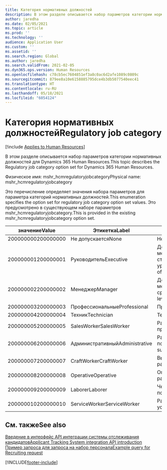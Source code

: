 ```yaml
---
title: Категория нормативных должностей
description: В этом разделе описывается набор параметров категории нормативных должностей для Dynamics 365 Human Resources.
author: jaredha
ms.date: 02/05/2021
ms.topic: article
ms.prod: ''
ms.technology: ''
audience: Application User
ms.custom: ''
ms.assetid: ''
ms.search.region: Global
ms.author: jaredha
ms.search.validFrom: 2021-02-05
ms.dyn365.ops.version: Human Resources
ms.openlocfilehash: c78cb5ec7604851ef3a8c0ac6d2afe1089c0809c
ms.sourcegitcommit: 879ee8a10e6158885795dce4b3db5077540eec41
ms.translationtype: HT
ms.contentlocale: ru-RU
ms.lasthandoff: 05/18/2021
ms.locfileid: "6054124"
---
```

# <a name="regulatory-job-category"></a><span data-ttu-id="8f64b-103">Категория нормативных должностей</span><span class="sxs-lookup"><span data-stu-id="8f64b-103">Regulatory job category</span></span>

[!include [Applies to Human Resources](../includes/applies-to-hr.md)]

<span data-ttu-id="8f64b-104">В этом разделе описывается набор параметров категории нормативных должностей для Dynamics 365 Human Resources.</span><span class="sxs-lookup"><span data-stu-id="8f64b-104">This topic describes the Regulatory job category option set for Dynamics 365 Human Resources.</span></span>

<span data-ttu-id="8f64b-105">Физическое имя: mshr_hcmregulatoryjobcategory</span><span class="sxs-lookup"><span data-stu-id="8f64b-105">Physical name: mshr_hcmregulatoryjobcategory</span></span>

<span data-ttu-id="8f64b-106">Это перечисление определяет значения набора параметров для параметра категорий нормативных должностей.</span><span class="sxs-lookup"><span data-stu-id="8f64b-106">This enumeration specifies the option set for regulatory job category option set values.</span></span> <span data-ttu-id="8f64b-107">Это предусмотрено в существующем наборе параметров mshr_hcmregulatoryjobcategory.</span><span class="sxs-lookup"><span data-stu-id="8f64b-107">This is provided in the existing mshr_hcmregulatoryjobcategory option set.</span></span>

| <span data-ttu-id="8f64b-108">значение</span><span class="sxs-lookup"><span data-stu-id="8f64b-108">Value</span></span> | <span data-ttu-id="8f64b-109">Этикетка</span><span class="sxs-lookup"><span data-stu-id="8f64b-109">Label</span></span> | <span data-ttu-id="8f64b-110">описание</span><span class="sxs-lookup"><span data-stu-id="8f64b-110">Description</span></span> |
| --- | --- | --- |
| <span data-ttu-id="8f64b-111">200000000</span><span class="sxs-lookup"><span data-stu-id="8f64b-111">200000000</span></span> | <span data-ttu-id="8f64b-112">Не допускается</span><span class="sxs-lookup"><span data-stu-id="8f64b-112">None</span></span> | <span data-ttu-id="8f64b-113">Нет.</span><span class="sxs-lookup"><span data-stu-id="8f64b-113">None.</span></span> |
| <span data-ttu-id="8f64b-114">200000001</span><span class="sxs-lookup"><span data-stu-id="8f64b-114">200000001</span></span> | <span data-ttu-id="8f64b-115">Руководитель</span><span class="sxs-lookup"><span data-stu-id="8f64b-115">Executive</span></span> | <span data-ttu-id="8f64b-116">Должностные лица и менеджеры высшего и старшего уровня.</span><span class="sxs-lookup"><span data-stu-id="8f64b-116">Executive/Senior level officials and managers.</span></span> |
| <span data-ttu-id="8f64b-117">200000002</span><span class="sxs-lookup"><span data-stu-id="8f64b-117">200000002</span></span> | <span data-ttu-id="8f64b-118">Менеджер</span><span class="sxs-lookup"><span data-stu-id="8f64b-118">Manager</span></span> | <span data-ttu-id="8f64b-119">Должностные лица и менеджеры первого/среднего уровня.</span><span class="sxs-lookup"><span data-stu-id="8f64b-119">First/Mid level officials and managers.</span></span> |
| <span data-ttu-id="8f64b-120">200000003</span><span class="sxs-lookup"><span data-stu-id="8f64b-120">200000003</span></span> | <span data-ttu-id="8f64b-121">Профессиональные</span><span class="sxs-lookup"><span data-stu-id="8f64b-121">Professional</span></span> | <span data-ttu-id="8f64b-122">Профессионалы.</span><span class="sxs-lookup"><span data-stu-id="8f64b-122">Professionals.</span></span> |
| <span data-ttu-id="8f64b-123">200000004</span><span class="sxs-lookup"><span data-stu-id="8f64b-123">200000004</span></span> | <span data-ttu-id="8f64b-124">Техник</span><span class="sxs-lookup"><span data-stu-id="8f64b-124">Technician</span></span> | <span data-ttu-id="8f64b-125">Техники.</span><span class="sxs-lookup"><span data-stu-id="8f64b-125">Technicians.</span></span> |
| <span data-ttu-id="8f64b-126">200000005</span><span class="sxs-lookup"><span data-stu-id="8f64b-126">200000005</span></span> | <span data-ttu-id="8f64b-127">SalesWorker</span><span class="sxs-lookup"><span data-stu-id="8f64b-127">SalesWorker</span></span> | <span data-ttu-id="8f64b-128">Работники отдела продаж.</span><span class="sxs-lookup"><span data-stu-id="8f64b-128">Sales workers.</span></span> |
| <span data-ttu-id="8f64b-129">200000006</span><span class="sxs-lookup"><span data-stu-id="8f64b-129">200000006</span></span> | <span data-ttu-id="8f64b-130">Административный</span><span class="sxs-lookup"><span data-stu-id="8f64b-130">Administrative</span></span> | <span data-ttu-id="8f64b-131">Работники административной поддержки.</span><span class="sxs-lookup"><span data-stu-id="8f64b-131">Administrative support workers.</span></span> |
| <span data-ttu-id="8f64b-132">200000007</span><span class="sxs-lookup"><span data-stu-id="8f64b-132">200000007</span></span> | <span data-ttu-id="8f64b-133">CraftWorker</span><span class="sxs-lookup"><span data-stu-id="8f64b-133">CraftWorker</span></span> | <span data-ttu-id="8f64b-134">Высококвалифицированные рабочие.</span><span class="sxs-lookup"><span data-stu-id="8f64b-134">Craft workers.</span></span> |
| <span data-ttu-id="8f64b-135">200000008</span><span class="sxs-lookup"><span data-stu-id="8f64b-135">200000008</span></span> | <span data-ttu-id="8f64b-136">Operative</span><span class="sxs-lookup"><span data-stu-id="8f64b-136">Operative</span></span> | <span data-ttu-id="8f64b-137">Оперативные работники.</span><span class="sxs-lookup"><span data-stu-id="8f64b-137">Operatives.</span></span> |
| <span data-ttu-id="8f64b-138">200000009</span><span class="sxs-lookup"><span data-stu-id="8f64b-138">200000009</span></span> | <span data-ttu-id="8f64b-139">Laborer</span><span class="sxs-lookup"><span data-stu-id="8f64b-139">Laborer</span></span> | <span data-ttu-id="8f64b-140">Чернорабочие/помощники.</span><span class="sxs-lookup"><span data-stu-id="8f64b-140">Laborers/Helpers.</span></span> |
| <span data-ttu-id="8f64b-141">200000010</span><span class="sxs-lookup"><span data-stu-id="8f64b-141">200000010</span></span> | <span data-ttu-id="8f64b-142">ServiceWorker</span><span class="sxs-lookup"><span data-stu-id="8f64b-142">ServiceWorker</span></span> | <span data-ttu-id="8f64b-143">Работники сферы услуг.</span><span class="sxs-lookup"><span data-stu-id="8f64b-143">Service workers.</span></span> |

## <a name="see-also"></a><span data-ttu-id="8f64b-144">См. также</span><span class="sxs-lookup"><span data-stu-id="8f64b-144">See also</span></span>

[<span data-ttu-id="8f64b-145">Введение в интерфейс API интеграции системы отслеживания кандидатов</span><span class="sxs-lookup"><span data-stu-id="8f64b-145">Applicant Tracking System integration API introduction</span></span>](hr-admin-integration-ats-api-introduction.md)<br>
[<span data-ttu-id="8f64b-146">Пример запроса для запроса на набор персонала</span><span class="sxs-lookup"><span data-stu-id="8f64b-146">Example query for Recruiting request</span></span>](hr-admin-integration-ats-api-recruiting-request-example-query.md)


[!INCLUDE[footer-include](../includes/footer-banner.md)]